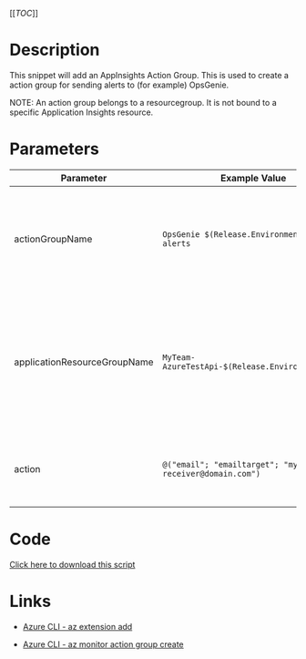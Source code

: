 [[_TOC_]]

# Description
This snippet will add an AppInsights Action Group. This is used to create a action group for sending alerts to (for example) OpsGenie.

NOTE: An action group belongs to a resourcegroup. It is not bound to a specific Application Insights resource.

# Parameters
| Parameter | Example Value | Description |
|--|--|--|
| actionGroupName | `OpsGenie $(Release.EnvironmentName) alerts` | The name of the actiongroup name. This is a function name, so a smart reference to the contents of the actiongroup is advised. |
| applicationResourceGroupName | `MyTeam-AzureTestApi-$(Release.EnvironmentName)` | The name of the Resource Group for the action group to be created in. Generally it is advised to use the application resource group (where also the AppInsights should live) |
| action | `@("email"; "emailtarget"; "my-receiver@domain.com")` | This value consists out of `@("<actionType>"; "<actionName>"; "<actionValue>")`. |


# Code
[Click here to download this script](../../../../src/Monitor/Create-Monitor-Action-Group.ps1)

# Links

- [Azure CLI - az extension add](https://docs.microsoft.com/en-us/cli/azure/extension?view=azure-cli-latest#az-extension-add)

- [Azure CLI - az monitor action group create](https://docs.microsoft.com/en-us/cli/azure/monitor/action-group?view=azure-cli-latest#az_monitor_action_group_create)